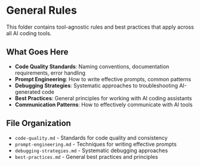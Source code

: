 # General Rules

This folder contains tool-agnostic rules and best practices that apply across all AI coding tools.

## What Goes Here

- **Code Quality Standards**: Naming conventions, documentation requirements, error handling
- **Prompt Engineering**: How to write effective prompts, common patterns
- **Debugging Strategies**: Systematic approaches to troubleshooting AI-generated code
- **Best Practices**: General principles for working with AI coding assistants
- **Communication Patterns**: How to effectively communicate with AI tools

## File Organization

- `code-quality.md` - Standards for code quality and consistency
- `prompt-engineering.md` - Techniques for writing effective prompts
- `debugging-strategies.md` - Systematic debugging approaches
- `best-practices.md` - General best practices and principles
